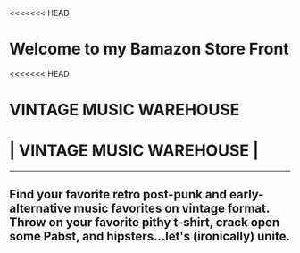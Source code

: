 <<<<<<< HEAD
# Welcome to my Bamazon Store Front

<<<<<<< HEAD
#  VINTAGE MUSIC WAREHOUSE 

# | VINTAGE MUSIC WAREHOUSE |


-----------------------------------------------------------------------------------------------------------------------------------------
Find your favorite retro post-punk and early-alternative music favorites on vintage format.  Throw on your favorite pithy t-shirt, crack open some Pabst, and hipsters...let's (ironically) unite. 
------------------------------------------------------------------------------------------------------------------------------------------




